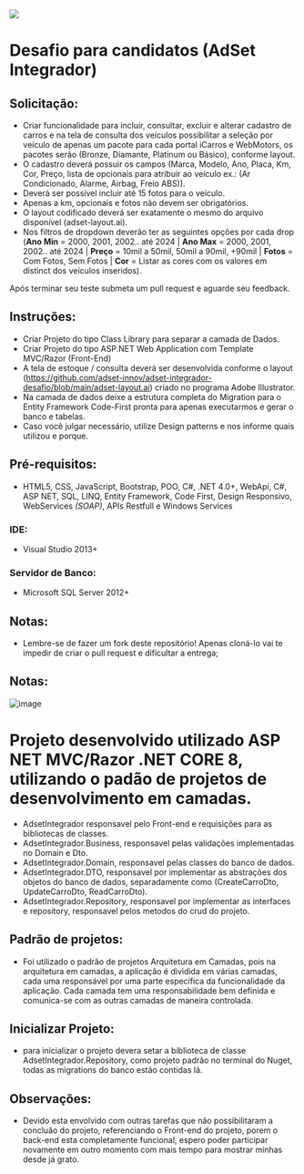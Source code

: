 <img src="https://github.com/adset-innov/adset-integrador-desafio/blob/main/adset-integrador.png">

# Desafio para candidatos (AdSet Integrador)

## Solicitação:

- Criar funcionalidade para incluir, consultar, excluir e alterar cadastro de carros e na tela de consulta dos veículos possibilitar a seleção por veículo de apenas um pacote para cada portal iCarros e WebMotors, os pacotes serão (Bronze, Diamante, Platinum ou Básico), conforme layout.
- O cadastro deverá possuir os campos (Marca, Modelo, Ano, Placa, Km, Cor, Preço, lista de opcionais para atribuir ao veículo ex.: (Ar Condicionado, Alarme, Airbag, Freio ABS)).
- Deverá ser possível incluir até 15 fotos para o veículo.
- Apenas a km, opcionais e fotos não devem ser obrigatórios.
- O layout codificado deverá ser exatamente o mesmo do arquivo disponível (adset-layout.ai).
- Nos filtros de dropdown deverão ter as seguintes opções por cada drop (<b>Ano Min</b> = 2000, 2001, 2002.. até 2024 | <b>Ano Max</b> = 2000, 2001, 2002.. até 2024 | <b>Preço</b> = 10mil a 50mil, 50mil a 90mil, +90mil | <b>Fotos</b> = Com Fotos, Sem Fotos | <b>Cor</b> = Listar as cores com os valores em distinct dos veículos inseridos).

Após terminar seu teste submeta um pull request e aguarde seu feedback.

## Instruções:
- Criar Projeto do tipo Class Library para separar a camada de Dados.
- Criar Projeto do tipo ASP.NET Web Application com Template MVC/Razor (Front-End)
- A tela de estoque / consulta deverá ser desenvolvida conforme o layout (https://github.com/adset-innov/adset-integrador-desafio/blob/main/adset-layout.ai) criado no programa Adobe Illustrator.
- Na camada de dados deixe a estrutura completa do Migration para o Entity Framework Code-First pronta para apenas executarmos e gerar o banco e tabelas.
- Caso você julgar necessário, utilize Design patterns e nos informe quais utilizou e porque.

## Pré-requisitos:
- HTML5, CSS, JavaScript, Bootstrap, POO, C#, .NET 4.0+, WebApi, C#, ASP NET, SQL, LINQ, Entity Framework, Code First, Design Responsivo, WebServices *(SOAP)*, APIs Restfull e Windows Services

### IDE:
 - Visual Studio 2013+
 
### Servidor de Banco:
 - Microsoft SQL Server 2012+

## Notas:
* Lembre-se de fazer um fork deste repositório! Apenas cloná-lo vai te impedir de criar o pull request e dificultar a entrega;

## Notas:
![image](https://github.com/pkomander/adset-integrador-desafio-Paulo/assets/54222357/c1c57333-da1d-494a-9ef9-896288ba967d)
# Projeto desenvolvido utilizado ASP NET MVC/Razor .NET CORE 8, utilizando o padão de projetos de desenvolvimento em camadas.
- AdsetIntegrador responsavel pelo Front-end e requisições para as bibliotecas de classes.
- AdsetIntegrador.Business, responsavel pelas validações implementadas no Domain e Dto.
- AdsetIntegrador.Domain, responsavel pelas classes do banco de dados.
- AdsetIntegrador.DTO, responsavel por implementar as abstrações dos objetos do banco de dados, separadamente como (CreateCarroDto, UpdateCarroDto, ReadCarroDto).
- AdsetIntegrador.Repository, responsavel por implementar as interfaces e repository, responsavel pelos metodos do crud do projeto.

## Padrão de projetos:
- Foi utilizado o padrão de projetos Arquitetura em Camadas, pois na arquitetura em camadas, a aplicação é dividida em várias camadas, cada uma responsável por uma parte específica da funcionalidade da aplicação. Cada camada tem uma responsabilidade bem definida e comunica-se com as outras camadas de maneira controlada.

## Inicializar Projeto:
- para inicializar o projeto devera setar a biblioteca de classe AdsetIntegrador.Repository, como projeto padrão no terminal do Nuget, todas as migrations do banco estão contidas lá.

## Observações:
- Devido esta envolvido com outras tarefas que não possibilitaram a concluão do projeto, referenciando o Front-end do projeto, porem o back-end esta completamente funcional, espero poder participar novamente em outro momento com mais tempo para mostrar minhas desde já grato.
